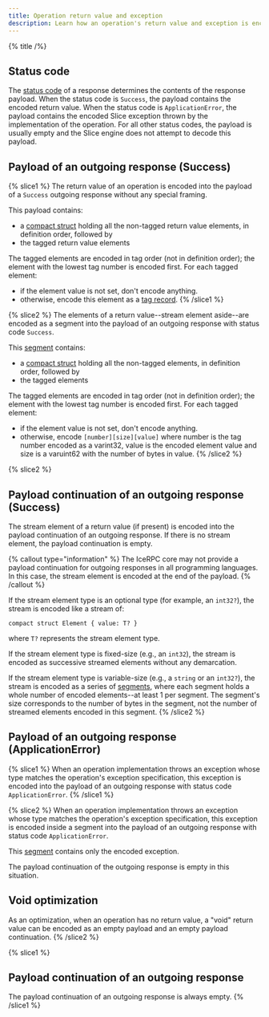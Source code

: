 ```yaml
---
title: Operation return value and exception
description: Learn how an operation's return value and exception is encoded with Slice.
---
```


{% title /%}

## Status code

The [status code](../../icerpc-core/invocation/incoming-response#status-code) of a response determines the contents of
the response payload. When the status code is `Success`, the payload contains the encoded return value. When the status
code is `ApplicationError`, the payload contains the encoded Slice exception thrown by the implementation of the
operation. For all other status codes, the payload is usually empty and the Slice engine does not attempt to decode this
payload.

## Payload of an outgoing response (Success)

{% slice1 %}
The return value of an operation is encoded into the payload of a `Success` outgoing response without any special
framing.

This payload contains:
- a [compact struct](constructed-types#struct) holding all the non-tagged return value elements, in definition order,
    followed by
- the tagged return value elements

The tagged elements are encoded in tag order (not in definition order); the element with the lowest tag number is
encoded first. For each tagged element:
- if the element value is not set, don't encode anything.
- otherwise, encode this element as a [tag record](encoding-only-constructs#tag-record).
{% /slice1 %}

{% slice2 %}
The elements of a return value--stream element aside--are encoded as a segment into the payload of an outgoing response
with status code `Success`.

This [segment](encoding-only-constructs#segment) contains:
- a [compact struct](constructed-types#struct) holding all the non-tagged elements, in definition order,
    followed by
- the tagged elements

The tagged elements are encoded in tag order (not in definition order); the element with the lowest tag number is
encoded first. For each tagged element:
- if the element value is not set, don't encode anything.
- otherwise, encode `[number][size][value]` where number is the tag number encoded as a varint32, value is the encoded
element value and size is a varuint62 with the number of bytes in value.
{% /slice2 %}

{% slice2 %}
## Payload continuation of an outgoing response (Success)

The stream element of a return value (if present) is encoded into the payload continuation of an outgoing response. If
there is no stream element, the payload continuation is empty.

{% callout type="information" %}
The IceRPC core may not provide a payload continuation for outgoing responses in all programming languages. In this
case, the stream element is encoded at the end of the payload.
{% /callout %}

If the stream element type is an optional type (for example, an `int32?`), the stream is encoded like a stream of:
```slice
compact struct Element { value: T? }
```
where `T?` represents the stream element type.

If the stream element type is fixed-size (e.g., an `int32`), the stream is encoded as successive streamed elements
without any demarcation.

If the stream element type is variable-size (e.g., a `string` or an `int32?`), the stream is encoded as a series of
[segments](encoding-only-constructs-slice2#segment), where each segment holds a whole number of encoded elements--at
least 1 per segment. The segment's size corresponds to the number of bytes in the segment, not the number of streamed
elements encoded in this segment.
{% /slice2 %}

## Payload of an outgoing response (ApplicationError)

{% slice1 %}
When an operation implementation throws an exception whose type matches the operation's exception specification, this
exception is encoded into the payload of an outgoing response with status code `ApplicationError`.
{% /slice1 %}

{% slice2 %}
When an operation implementation throws an exception whose type matches the operation's exception specification, this
exception is encoded inside a segment into the payload of an outgoing response with status code `ApplicationError`.

This [segment](encoding-only-constructs-slice2#segment) contains only the encoded exception.

The payload continuation of the outgoing response is empty in this situation.

## Void optimization

As an optimization, when an operation has no return value, a "void" return value can be encoded as an empty payload and
an empty payload continuation.
{% /slice2 %}

{% slice1 %}
## Payload continuation of an outgoing response

The payload continuation of an outgoing response is always empty.
{% /slice1 %}
